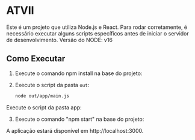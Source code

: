 # ATVII

Este é um projeto que utiliza Node.js e React. Para rodar corretamente, é necessário executar alguns scripts específicos antes de iniciar o servidor de desenvolvimento.
Versão do NODE: v16

## Como Executar

1.  Execute o comando npm install na base do projeto:

2. Execute o script da pasta `out`:

   ```bash
   node out/app/main.js
Execute o script da pasta app:

3. Execute o comando "npm start" na base do projeto:


A aplicação estará disponível em http://localhost:3000.
